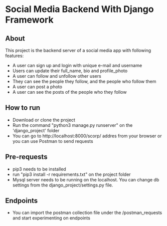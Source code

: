 # Social Media Backend With Django Framework

## About

This project is the backend server of a social media app with following features:
 - A user can sign up and login with unique e-mail and username
 - Users can update their full_name, bio and profile_photo
 - A user can follow and unfollow other users
 - They can see the people they follow, and the people who follow them
 - A user can post a photo
 - A user can see the posts of the people who they follow

## How to run
 - Download or clone the project
 - Run the command "python3 manage.py runserver" on the 'django_project' folder
 - You can go to http://localhost:8000/scorp/ addres from your browser or you can use Postman to send requests

## Pre-requests
 - pip3 needs to be installed
 - run "pip3 install -r requirements.txt" on the project folder  
 - Mysql server needs to be running on the localhost. You can change db settings from the
django_project/settings.py file.

## Endpoints
 - You can import the postman collection file under the /postman_requests and start experimenting on endpoints